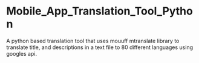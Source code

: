 # Mobile_App_Translation_Tool_Python
A python based translation tool that uses mouuff mtranslate library to translate title, and descriptions in a text file to 80 different languages using googles api.
